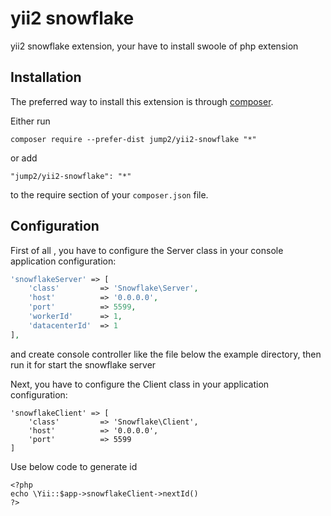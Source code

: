 yii2 snowflake
==============
yii2 snowflake extension, your have to install swoole of php extension

Installation
------------

The preferred way to install this extension is through [composer](http://getcomposer.org/download/).

Either run

```
composer require --prefer-dist jump2/yii2-snowflake "*"
```

or add

```
"jump2/yii2-snowflake": "*"
```

to the require section of your `composer.json` file.


Configuration
-----

First of all , you have to configure the Server class in your console application configuration:

```php
'snowflakeServer' => [
    'class'         => 'Snowflake\Server',
    'host'          => '0.0.0.0',
    'port'          => 5599,
    'workerId'      => 1,
    'datacenterId'  => 1
],
```

and create console controller like  the file below the example directory, then run it for start the snowflake server

Next, you have to configure the Client class in your application configuration:

```
'snowflakeClient' => [
    'class'         => 'Snowflake\Client',
    'host'          => '0.0.0.0',
    'port'          => 5599
]
```

Use below code to generate id

```
<?php
echo \Yii::$app->snowflakeClient->nextId()
?>
```